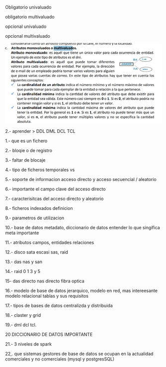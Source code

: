 


Obligatorio 
univaluado


obligatorio 
multivaluado

opcional
 univaluado

opcional
 multivaluado



 ![alt text](image.png)



 2.- aprender >  DDL DML DCL TCL

 1.- que es un fichero

 2.- bloqie o de registro

 3.- faltar de blocaje

 4.- tipo de ficheros temporales vs 

 5.- soporte de informacion acceso directo y acceso secuencial / aleatorio 

 6.- importante el campo clave del acceso directo

7.- caracterisitcas del acceso directo y aleatorio 

8.- ficheros indexados definicion

9.- parametros de utilizacion 

10.- base de datos metadato, diccionario de datos entender lo que singifica meta importante

11.-  atributos campos, entidades relaciones

12.-  disco sata escasi sas, raid

13.- das nas y san 


14.-  raid 0 1 3 y 5

15- das directo nas directo fibra optica 

16.- modelo de base de datos jerarquico, modelo en red, mas intereesante modelo relacional tablas y sus requisitos

17.- tipos de bases de datos centralizda y distribuida 

18.- claster y grid

19.- dml dcl tcl. 

20 DICCIONARIO DE DATOS IMPORTANTE 

21.- 3 niveles de spark 

22,. que sistemas gestores de base de datos se ocupan en la actualidad comerciales y no comerciales (mysql y postgresSQL)
